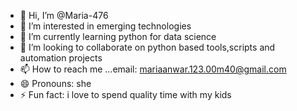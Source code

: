 - 👋 Hi, I’m @Maria-476
- 👀 I’m interested in emerging technologies
- 🌱 I’m currently learning python for data science
- 💞️ I’m looking to collaborate on python based tools,scripts and automation projects
- 📫 How to reach me ...email: mariaanwar.123.00m40@gmail.com
- 😄 Pronouns: she
- ⚡ Fun fact: i love to spend quality time with my kids

<!---
Maria-476/Maria-476 is a ✨ special ✨ repository because its `README.md` (this file) appears on your GitHub profile.
You can click the Preview link to take a look at your changes.
--->
